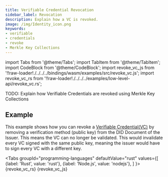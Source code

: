 ```yaml
---
title: Verifiable Credential Revocation
sidebar_label: Revocation
description: Explain how a VC is revoked.
image: /img/Identity_icon.png
keywords:
- verifiable
- credentials
- revoke
- Merkle Key Collections
---
```

import Tabs from '@theme/Tabs';
import TabItem from '@theme/TabItem';
import CodeBlock from '@theme/CodeBlock';
import revoke_vc_js from  '!!raw-loader!./../../../bindings/wasm/examples/src/revoke_vc.js';
import revoke_vc_rs from  '!!raw-loader!./../../../examples/low-level-api/revoke_vc.rs';

TODO: Explain how Verifiable Credentials are revoked using Merkle Key Collections

## Example

This example shows how you can revoke a [Verifiable Credential(VC)](overview) by removing a verification method (public key) from the DID Document of the Issuer. This means the VC can no longer be validated. This would invalidate every VC signed with the same public key, meaning the issuer would have to sign every VC with a different key.

<Tabs
groupId="programming-languages"
defaultValue="rust"
values={[
{label: 'Rust', value: 'rust'},
{label: 'Node.js', value: 'nodejs'},
]
}>
<TabItem value="rust">
<CodeBlock className="language-rust">
{revoke_vc_rs}
</CodeBlock>
</TabItem>
<TabItem value='nodejs'>
<CodeBlock className="language-javascript">
{revoke_vc_js}
</CodeBlock></TabItem>
</Tabs>

